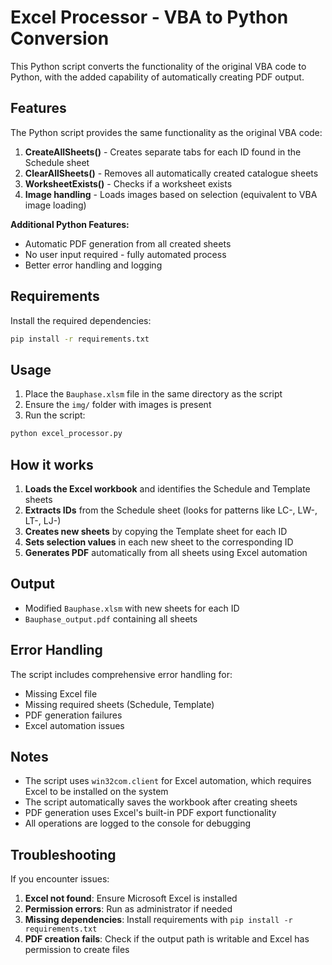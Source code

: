 # Excel Processor - VBA to Python Conversion

This Python script converts the functionality of the original VBA code to Python, with the added capability of automatically creating PDF output.

## Features

The Python script provides the same functionality as the original VBA code:

1. **CreateAllSheets()** - Creates separate tabs for each ID found in the Schedule sheet
2. **ClearAllSheets()** - Removes all automatically created catalogue sheets
3. **WorksheetExists()** - Checks if a worksheet exists
4. **Image handling** - Loads images based on selection (equivalent to VBA image loading)

**Additional Python Features:**
- Automatic PDF generation from all created sheets
- No user input required - fully automated process
- Better error handling and logging

## Requirements

Install the required dependencies:

```bash
pip install -r requirements.txt
```

## Usage

1. Place the `Bauphase.xlsm` file in the same directory as the script
2. Ensure the `img/` folder with images is present
3. Run the script:

```bash
python excel_processor.py
```

## How it works

1. **Loads the Excel workbook** and identifies the Schedule and Template sheets
2. **Extracts IDs** from the Schedule sheet (looks for patterns like LC-, LW-, LT-, LJ-)
3. **Creates new sheets** by copying the Template sheet for each ID
4. **Sets selection values** in each new sheet to the corresponding ID
5. **Generates PDF** automatically from all sheets using Excel automation

## Output

- Modified `Bauphase.xlsm` with new sheets for each ID
- `Bauphase_output.pdf` containing all sheets

## Error Handling

The script includes comprehensive error handling for:
- Missing Excel file
- Missing required sheets (Schedule, Template)
- PDF generation failures
- Excel automation issues

## Notes

- The script uses `win32com.client` for Excel automation, which requires Excel to be installed on the system
- The script automatically saves the workbook after creating sheets
- PDF generation uses Excel's built-in PDF export functionality
- All operations are logged to the console for debugging

## Troubleshooting

If you encounter issues:

1. **Excel not found**: Ensure Microsoft Excel is installed
2. **Permission errors**: Run as administrator if needed
3. **Missing dependencies**: Install requirements with `pip install -r requirements.txt`
4. **PDF creation fails**: Check if the output path is writable and Excel has permission to create files 